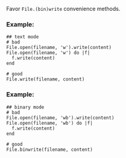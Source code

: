 Favor `File.(bin)write` convenience methods.

### Example:
    ## text mode
    # bad
    File.open(filename, 'w').write(content)
    File.open(filename, 'w') do |f|
      f.write(content)
    end

    # good
    File.write(filename, content)

### Example:
    ## binary mode
    # bad
    File.open(filename, 'wb').write(content)
    File.open(filename, 'wb') do |f|
      f.write(content)
    end

    # good
    File.binwrite(filename, content)
